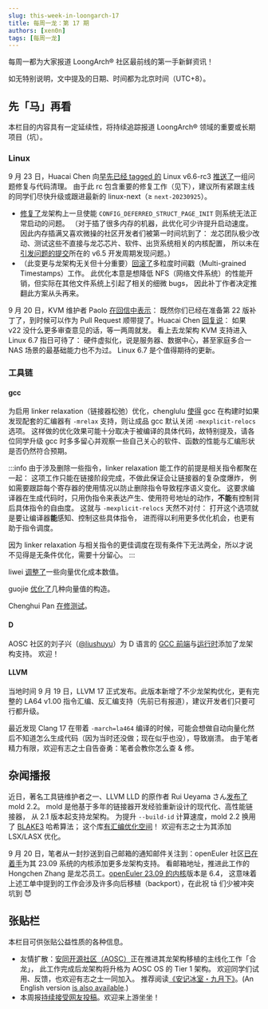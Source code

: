```yaml
---
slug: this-week-in-loongarch-17
title: 每周一龙：第 17 期
authors: [xen0n]
tags: [每周一龙]
---
```


每周一都为大家报道 LoongArch&reg; 社区最前线的第一手新鲜资讯！

<!-- truncate -->

如无特别说明，文中提及的日期、时间都为北京时间（UTC+8）。

## 先「马」再看

本栏目的内容具有一定延续性，将持续追踪报道 LoongArch&reg; 领域的重要或长期项目（坑）。

### Linux

9 月 23 日，Huacai Chen 向[早先已经 tagged 的](https://lore.kernel.org/lkml/CAHk-=wjrZgxjHZuXwrGeFnng_whUmtToCWE5GQ+HORhGSeiX8g@mail.gmail.com/)
Linux v6.6-rc3 [推送了](https://lore.kernel.org/loongarch/20230923091031.1075337-1-chenhuacai@loongson.cn/)一组问题修复与代码清理。
由于此 rc 包含重要的修复工作（见下），建议所有紧跟主线的同学们尽快升级或跟进最新的
linux-next（&ge; `next-20230925`）。

* [修复了](https://lore.kernel.org/loongarch/CAAhV-H7r2iNVUstHuYHj8Ve=sY9c5JoMvZNX_pDaUVhL7oGWXw@mail.gmail.com/T/#m74d1c148796ffb824ced5986e3160d055778899c)龙架构上一旦使能
  `CONFIG_DEFERRED_STRUCT_PAGE_INIT` 则系统无法正常启动的问题。
  （对于插了很多内存的机器，此优化可少许提升启动速度。
  因此内存插满又喜欢微操的社区开发者们被第一时间坑到了：
  龙芯团队极少改动、测试这些不直接与龙芯芯片、软件、出货系统相关的内核配置，
  所以未在[引发问题的提交](https://github.com/torvalds/linux/commit/61167ad5fecdea)所在的
  v6.5 开发周期发现问题。）
* （此变更与龙架构无关但十分重要）[回滚了](https://www.phoronix.com/news/Linux-Revert-MG-Timestamps)多粒度时间戳（Multi-grained Timestamps）工作。
  此优化本意是想降低 NFS（网络文件系统）的性能开销，但实际在其他文件系统上引起了相关的细微 bugs，
  因此补丁作者决定推翻此方案从头再来。

9 月 20 日，KVM 维护者 Paolo [在回信中表示](https://lore.kernel.org/loongarch/CAAhV-H6YormmC7DC4Ar9Rwu16OHKP0G8+=7eShxkWjjQ7kq5mA@mail.gmail.com/T/#m3a0928eccdaf047b8d1365512b563a571047f6c6)：
既然你们已经在准备第 22 版补丁了，到时候可以作为 Pull Request 顺带提了。Huacai Chen
[回复说](https://lore.kernel.org/loongarch/CAAhV-H6YormmC7DC4Ar9Rwu16OHKP0G8+=7eShxkWjjQ7kq5mA@mail.gmail.com/)：
如果 v22 没什么更多审查意见的话，等一两周就发。
看上去龙架构 KVM 支持进入 Linux 6.7 指日可待了：
硬件虚拟化，说是服务器、数据中心，甚至家庭多合一 NAS 场景的最基础能力也不为过。
Linux 6.7 是个值得期待的更新。

### 工具链

#### gcc

为启用 linker relaxation（链接器松弛）优化，chenglulu [使得](https://gcc.gnu.org/pipermail/gcc-patches/2023-September/630954.html)
gcc 在构建时如果发现配套的汇编器有 `-mrelax` 支持，则让成品 gcc 默认关闭
`-mexplicit-relocs` 选项。
这样做的优化效果可能十分取决于被编译的具体代码，故特别提及，请各位同学升级 gcc
时多多留心并观察一些自己关心的软件、函数的性能与汇编形状是否仍然符合预期。

:::info
由于涉及删除一些指令，linker relaxation 能工作的前提是相关指令都聚在一起：
这项工作只能在链接阶段完成，不做此保证会让链接器的复杂度爆炸，
例如需要跟踪每个寄存器的使用情况以防止删除指令导致程序语义变化。
这要求编译器在生成代码时，只用伪指令来表达产生、使用符号地址的动作，**不能**有控制背后具体指令的自由度。
这就与 `-mexplicit-relocs` 天然不对付：
打开这个选项就是要让编译器**能**感知、控制这些具体指令，
进而得以利用更多优化机会，也更有助于指令调度。

因为 linker relaxation 与相关指令的更佳调度在现有条件下无法两全，所以才说不见得是无条件优化，需要十分留心。
:::

liwei [调整了](https://gcc.gnu.org/pipermail/gcc-patches/2023-September/630749.html)一些向量优化成本数值。

guojie [优化了](https://gcc.gnu.org/pipermail/gcc-patches/2023-September/631062.html)几种向量值的构造。

Chenghui Pan [在修测试](https://gcc.gnu.org/pipermail/gcc-patches/2023-September/630953.html)。

#### D

AOSC 社区的刘子兴（[@liushuyu](https://github.com/liushuyu)）为 D 语言的
[GCC 前端](https://gcc.gnu.org/pipermail/gcc-patches/2023-September/631259.html)与[运行时](https://github.com/dlang/dmd/pull/15628)添加了龙架构支持。
欢迎！

#### LLVM

当地时间 9 月 19 日，LLVM 17 正式发布。此版本新增了不少龙架构优化，更有完整的
LA64 v1.00 指令汇编、反汇编支持（先前已有报道），建议开发者们只要可行都升级。

最近发现 Clang 17 在带着 `-march=la464` 编译的时候，可能会想做自动向量化然后不知道怎么生成代码（因为当时还没做；现在似乎也没），导致崩溃。
由于笔者精力有限，欢迎有志之士自告奋勇：笔者会教你怎么查 &amp; 修。

## 杂闻播报

近日，著名工具链维护者之一、LLVM LLD 的原作者 Rui Ueyama さん[发布了](https://github.com/rui314/mold/releases/tag/v2.2.0)
mold 2.2。
mold 是他基于多年的链接器开发经验重新设计的现代化、高性能链接器，
从 2.1 版本起支持龙架构。
为提升 `--build-id` 计算速度，mold 2.2 换用了
[BLAKE3](https://github.com/BLAKE3-team/BLAKE3) 哈希算法；
这个库[有汇编优化空间](https://github.com/BLAKE3-team/BLAKE3/blob/master/c/README.md)！
欢迎有志之士为其添加 LSX/LASX 优化。

9 月 20 日，笔者从一封抄送到自己邮箱的通知邮件关注到：openEuler 社区[已在着手](https://gitee.com/openeuler/kernel/issues/I82GAS)为其
23.09 系统的内核添加更多龙架构支持。
看邮箱地址，推进此工作的 Hongchen Zhang 是龙芯员工。[openEuler 23.09 的内核](https://gitee.com/openeuler/kernel/tree/openEuler-23.09/)版本是 6.4，
这意味着上述工单中提到的工作会涉及许多向后移植（backport），在此祝 tā 们少被冲突坑到 :smiling_imp:

## 张贴栏

本栏目可供张贴公益性质的各种信息。

* 友情扩散：[安同开源社区（AOSC）](https://aosc.io)正在推进其龙架构移植的主线化工作「合龙」，
  此工作完成后龙架构将升格为 AOSC OS 的 Tier 1 架构。
  欢迎同学们试用、反馈，也欢迎有志之士一同加入。
  推荐阅读[《安记冰室・九月下》](https://github.com/AOSC-Dev/newsroom/blob/bfa12c12b1f819adab0fa568e906e682e0fbc244/coffee-break/20230922/zh_CN.md)。(An
  English version [is also available](https://github.com/AOSC-Dev/newsroom/blob/bfa12c12b1f819adab0fa568e906e682e0fbc244/coffee-break/20230922/en.md).)
* 本周报[持续接受网友投稿][call-for-submissions]。欢迎来上游坐坐！

[call-for-submissions]: https://github.com/loongson-community/areweloongyet/issues/16
